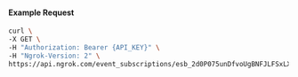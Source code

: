 <!-- Code generated for API Clients. DO NOT EDIT. -->

#### Example Request

```bash
curl \
-X GET \
-H "Authorization: Bearer {API_KEY}" \
-H "Ngrok-Version: 2" \
https://api.ngrok.com/event_subscriptions/esb_2d0P075unDfvoUgBNFJLFSxLX1T/sources/ip_policy_updated.v0
```

